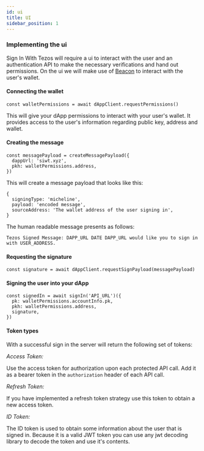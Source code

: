 ```yaml
---
id: ui
title: UI
sidebar_position: 1
---
```


### **Implementing the ui**

Sign In With Tezos will require a ui to interact with the user and an authentication API to make the necessary verifications and hand out permissions. On the ui we will make use of [Beacon]('https://www.walletbeacon.io/') to interact with the user's wallet.

#### **Connecting the wallet**

```
const walletPermissions = await dAppClient.requestPermissions()
```

This will give your dApp permissions to interact with your user's wallet. It provides access to the user's information regarding public key, address and wallet.

#### **Creating the message**

```
const messagePayload = createMessagePayload({
  dappUrl: 'siwt.xyz',
  pkh: walletPermissions.address,
})
```

This will create a message payload that looks like this:

```
{
  signingType: 'micheline',
  payload: 'encoded message',
  sourceAddress: 'The wallet address of the user signing in',
}
```

The human readable message presents as follows:

```
Tezos Signed Message: DAPP_URL DATE DAPP_URL would like you to sign in with USER_ADDRESS.
```

#### **Requesting the signature**

```
const signature = await dAppClient.requestSignPayload(messagePayload)
```

#### **Signing the user into your dApp**

```
const signedIn = await signIn('API_URL')({
  pk: walletPermissions.accountInfo.pk,
  pkh: walletPermissions.address,
  signature,
})
```

#### **Token types**

With a successful sign in the server will return the following set of tokens:

_Access Token:_

Use the access token for authorization upon each protected API call. Add it as a bearer token in the `authorization` header of each API call.

_Refresh Token:_

If you have implemented a refresh token strategy use this token to obtain a new access token.

_ID Token:_

The ID token is used to obtain some information about the user that is signed in. Because it is a valid JWT token you can use any jwt decoding library to decode the token and use it's contents.
